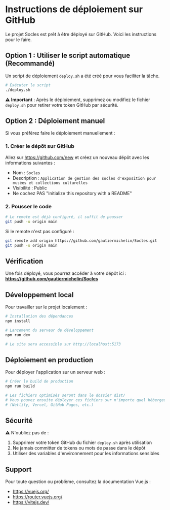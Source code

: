 # Instructions de déploiement sur GitHub

Le projet Socles est prêt à être déployé sur GitHub. Voici les instructions pour le faire.

## Option 1 : Utiliser le script automatique (Recommandé)

Un script de déploiement `deploy.sh` a été créé pour vous faciliter la tâche.

```bash
# Exécuter le script
./deploy.sh
```

⚠️ **Important** : Après le déploiement, supprimez ou modifiez le fichier `deploy.sh` pour retirer votre token GitHub par sécurité.

## Option 2 : Déploiement manuel

Si vous préférez faire le déploiement manuellement :

### 1. Créer le dépôt sur GitHub

Allez sur https://github.com/new et créez un nouveau dépôt avec les informations suivantes :
- Nom : `Socles`
- Description : `Application de gestion des socles d'exposition pour musées et collections culturelles`
- Visibilité : Public
- Ne cochez PAS "Initialize this repository with a README"

### 2. Pousser le code

```bash
# Le remote est déjà configuré, il suffit de pousser
git push -u origin main
```

Si le remote n'est pas configuré :

```bash
git remote add origin https://github.com/gautiermichelin/Socles.git
git push -u origin main
```

## Vérification

Une fois déployé, vous pourrez accéder à votre dépôt ici :
**https://github.com/gautiermichelin/Socles**

## Développement local

Pour travailler sur le projet localement :

```bash
# Installation des dépendances
npm install

# Lancement du serveur de développement
npm run dev

# Le site sera accessible sur http://localhost:5173
```

## Déploiement en production

Pour déployer l'application sur un serveur web :

```bash
# Créer le build de production
npm run build

# Les fichiers optimisés seront dans le dossier dist/
# Vous pouvez ensuite déployer ces fichiers sur n'importe quel hébergeur statique
# (Netlify, Vercel, GitHub Pages, etc.)
```

## Sécurité

⚠️ N'oubliez pas de :
1. Supprimer votre token GitHub du fichier `deploy.sh` après utilisation
2. Ne jamais committer de tokens ou mots de passe dans le dépôt
3. Utiliser des variables d'environnement pour les informations sensibles

## Support

Pour toute question ou problème, consultez la documentation Vue.js :
- https://vuejs.org/
- https://router.vuejs.org/
- https://vitejs.dev/
